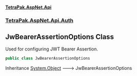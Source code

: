 #### [TetraPak.AspNet.Api](index.md 'index')
### [TetraPak.AspNet.Api.Auth](TetraPak_AspNet_Api_Auth.md 'TetraPak.AspNet.Api.Auth')
## JwBearerAssertionOptions Class
Used for configuring JWT Bearer Assertion.  
```csharp
public class JwBearerAssertionOptions
```

Inheritance [System.Object](https://docs.microsoft.com/en-us/dotnet/api/System.Object 'System.Object') &#129106; JwBearerAssertionOptions  
